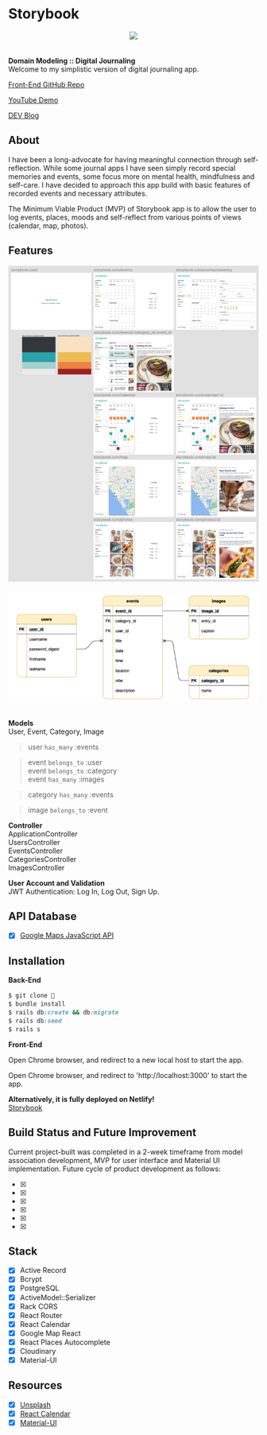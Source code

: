 # Storybook

<div align="center">
  <img src="#">
</div>

<br>

<strong>Domain Modeling :: Digital Journaling</strong><br>
Welcome to my simplistic version of digital journaling app.<br>

<p><a href="https://github.com/fentybit/Storybook_frontend">Front-End GitHub Repo</a></p>
<p><a href="#">YouTube Demo</a></p>
<p><a href="#">DEV Blog</a></p>

## About

<p>I have been a long-advocate for having meaningful connection through self-reflection. While some journal apps I have seen simply record special memories and events, some focus more on mental health, mindfulness and self-care. I have decided to approach this app build with basic features of recorded events and necessary attributes. </p>
<p>The Minimum Viable Product (MVP) of Storybook app is to allow the user to log events, places, moods and self-reflect from various points of views (calendar, map, photos).</p>

## Features

<div align="center">
  <img src="public/images/wireframe.png">
</div>

<br>

<div align="center">
  <img src="public/images/erd_present.png">
</div>

<br>

**Models** <br>
User, Event, Category, Image<br>

> user `has_many` :events

> event `belongs_to` :user<br>
> event `belongs_to` :category<br>
> event `has_many` :images

> category `has_many` :events

> image `belongs_to` :event

**Controller** <br>
ApplicationController<br>
UsersController<br>
EventsController<br>
CategoriesController<br>
ImagesController<br>

**User Account and Validation** <br>
JWT Authentication: Log In, Log Out, Sign Up.<br>

## API Database

- [x] <a href="https://developers.google.com/maps/documentation/javascript/places-autocomplete">Google Maps JavaScript API</a>

## Installation

<strong>Back-End</strong>

```ruby
$ git clone 👾
$ bundle install
$ rails db:create && db:migrate
$ rails db:seed
$ rails s
```

<strong>Front-End</strong>

<p>Open Chrome browser, and redirect to a new local host to start the app.</p>

Open Chrome browser, and redirect to 'http://localhost:3000' to start the app.

**Alternatively, it is fully deployed on Netlify!**
<br>
<a href="#">Storybook</a>

## Build Status and Future Improvement

<p>Current project-built was completed in a 2-week timeframe from model association development, MVP for user interface and Material UI implementation. Future cycle of product development as follows:</p>

- [x]
- [x]
- [x]
- [x]
- [x]
- [x]

## Stack

- [x] Active Record
- [x] Bcrypt
- [x] PostgreSQL
- [x] ActiveModel::Serializer
- [x] Rack CORS
- [x] React Router
- [x] React Calendar
- [x] Google Map React
- [x] React Places Autocomplete
- [x] Cloudinary
- [x] Material-UI

## Resources

- [x] <a href="https://unsplash.com/">Unsplash</a>
- [x] <a href="https://www.npmjs.com/package/react-calendar">React Calendar</a>
- [x] <a href="https://material-ui.com/">Material-UI</a>
